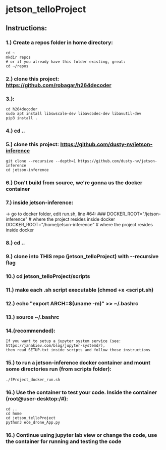 # jetson_telloProject
## Instructions:
### 1.) Create a repos folder in home directory:
    cd ~
    mkdir repos
    # or if you already have this folder existing, great:
    cd ~/repos
### 2.) clone this project: https://github.com/robagar/h264decoder
### 3.):
    cd h264decoder
    sudo apt install libswscale-dev libavcodec-dev libavutil-dev
    pip3 install .
### 4.) cd ..
### 5.) clone this project: https://github.com/dusty-nv/jetson-inference
    git clone --recursive --depth=1 https://github.com/dusty-nv/jetson-inference
    cd jetson-inference
### 6.) Don't build from source, we're gonna us the docker container
### 7.) inside jetson-inference:
-> go to docker folder, edit run.sh, line #64:
    ### DOCKER_ROOT="/jetson-inference"	# where the project resides inside docker
    DOCKER_ROOT="/home/jetson-inference"	# where the project resides inside docker
### 8.) cd ..
### 9.) clone into THIS repo (jetson_telloProject) with --recursive flag
### 10.) cd jetson_telloProject/scripts    
### 11.) make each .sh script executable (chmod +x <script.sh)
### 12.) echo "export ARCH=$(uname -m)" >> ~/.bashrc
### 13.) source ~/.bashrc
### 14.(recommended):
    If you want to setup a jupyter system service (see: https://janakiev.com/blog/jupyter-systemd/),
    then read SETUP.txt inside scripts and follow those instructions
### 15.) to run a jetson-inference docker container and mount some directories run (from scripts folder):
    ./fProject_docker_run.sh
### 16.) Use the container to test your code.  Inside the container (root@user-desktop:/#):
    cd ..
    cd home
    cd jetson_telloProject
    python3 ece_drone_App.py

### 16.) Continue using jupyter lab view or change the code, use the container for running and testing the code
